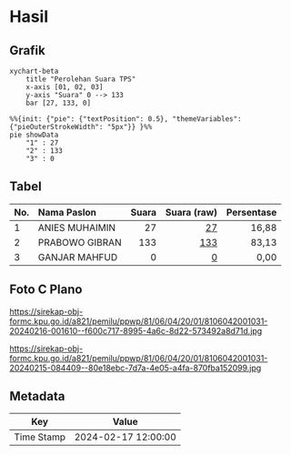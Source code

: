 # Hasil

## Grafik

```mermaid
xychart-beta
    title "Perolehan Suara TPS"
    x-axis [01, 02, 03]
    y-axis "Suara" 0 --> 133
    bar [27, 133, 0]
```

```mermaid
%%{init: {"pie": {"textPosition": 0.5}, "themeVariables": {"pieOuterStrokeWidth": "5px"}} }%%
pie showData
    "1" : 27
    "2" : 133
    "3" : 0
```

## Tabel

| No. | Nama Paslon    | Suara | Suara (raw) | Persentase |
|:--- |:-------------- | -----:| -----------:| ----------:|
| 1   | ANIES MUHAIMIN | 27    | [27][p-1]   | 16,88      |
| 2   | PRABOWO GIBRAN | 133   | [133][p-2]  | 83,13      |
| 3   | GANJAR MAHFUD  | 0     | [0][p-3]    | 0,00       |


[p-1]: https://github.com/gigit-pemilu/pemilu-2024-81-maluku/blob/main/pilpres/hitung-suara/sub/81-maluku/sub/06-seram-bagian-barat/sub/04-huamual-belakang/sub/2001-waesala/sub/031-tps/sub/paslon-1.txt
[p-2]: https://github.com/gigit-pemilu/pemilu-2024-81-maluku/blob/main/pilpres/hitung-suara/sub/81-maluku/sub/06-seram-bagian-barat/sub/04-huamual-belakang/sub/2001-waesala/sub/031-tps/sub/paslon-2.txt
[p-3]: https://github.com/gigit-pemilu/pemilu-2024-81-maluku/blob/main/pilpres/hitung-suara/sub/81-maluku/sub/06-seram-bagian-barat/sub/04-huamual-belakang/sub/2001-waesala/sub/031-tps/sub/paslon-3.txt

## Foto C Plano

https://sirekap-obj-formc.kpu.go.id/a821/pemilu/ppwp/81/06/04/20/01/8106042001031-20240216-001610--f600c717-8995-4a6c-8d22-573492a8d71d.jpg

https://sirekap-obj-formc.kpu.go.id/a821/pemilu/ppwp/81/06/04/20/01/8106042001031-20240215-084409--80e18ebc-7d7a-4e05-a4fa-870fba152099.jpg


## Metadata

| Key        | Value               |
| ---------- | ------------------- |
| Time Stamp | 2024-02-17 12:00:00 |



